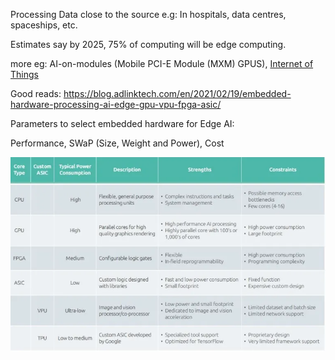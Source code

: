 Processing Data close to the source
e.g: In hospitals, data centres, spaceships, etc.

Estimates say by 2025, 75% of computing will be edge computing.

more eg: AI-on-modules (Mobile PCI-E Module (MXM) GPUS), [Internet of Things](../../../../../../Internet%20of%20Things.md)

Good reads:
https://blog.adlinktech.com/en/2021/02/19/embedded-hardware-processing-ai-edge-gpu-vpu-fpga-asic/

Parameters to select embedded hardware for Edge AI:

Performance, SWaP (Size, Weight and Power), Cost

![Types of Edge Hardware](../../../../../../_images/Types%20of%20Edge%20Hardware.png)
